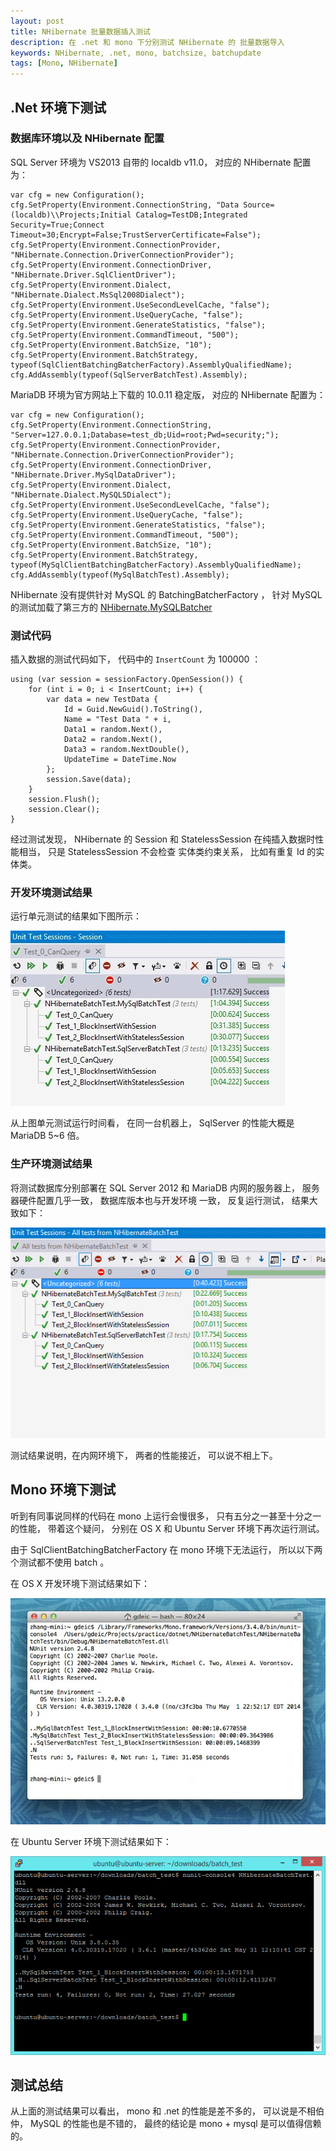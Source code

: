```yaml
---
layout: post
title: NHibernate 批量数据插入测试
description: 在 .net 和 mono 下分别测试 NHibernate 的 批量数据导入 
keywords: NHibernate, .net, mono, batchsize, batchupdate
tags: [Mono, NHibernate]
---
```


## .Net 环境下测试

### 数据库环境以及 NHibernate 配置

SQL Server 环境为 VS2013 自带的 localdb v11.0， 对应的 NHibernate 配置为：

    var cfg = new Configuration();
    cfg.SetProperty(Environment.ConnectionString, "Data Source=(localdb)\\Projects;Initial Catalog=TestDB;Integrated Security=True;Connect Timeout=30;Encrypt=False;TrustServerCertificate=False");
    cfg.SetProperty(Environment.ConnectionProvider, "NHibernate.Connection.DriverConnectionProvider");
    cfg.SetProperty(Environment.ConnectionDriver, "NHibernate.Driver.SqlClientDriver");
    cfg.SetProperty(Environment.Dialect, "NHibernate.Dialect.MsSql2008Dialect");
    cfg.SetProperty(Environment.UseSecondLevelCache, "false");
    cfg.SetProperty(Environment.UseQueryCache, "false");
    cfg.SetProperty(Environment.GenerateStatistics, "false");
    cfg.SetProperty(Environment.CommandTimeout, "500");
    cfg.SetProperty(Environment.BatchSize, "10");
    cfg.SetProperty(Environment.BatchStrategy, typeof(SqlClientBatchingBatcherFactory).AssemblyQualifiedName);
    cfg.AddAssembly(typeof(SqlServerBatchTest).Assembly);

MariaDB 环境为官方网站上下载的 10.0.11 稳定版， 对应的 NHibernate 配置为：

    var cfg = new Configuration();
    cfg.SetProperty(Environment.ConnectionString, "Server=127.0.0.1;Database=test_db;Uid=root;Pwd=security;");
    cfg.SetProperty(Environment.ConnectionProvider, "NHibernate.Connection.DriverConnectionProvider");
    cfg.SetProperty(Environment.ConnectionDriver, "NHibernate.Driver.MySqlDataDriver");
    cfg.SetProperty(Environment.Dialect, "NHibernate.Dialect.MySQL5Dialect");
    cfg.SetProperty(Environment.UseSecondLevelCache, "false");
    cfg.SetProperty(Environment.UseQueryCache, "false");
    cfg.SetProperty(Environment.GenerateStatistics, "false");
    cfg.SetProperty(Environment.CommandTimeout, "500");
    cfg.SetProperty(Environment.BatchSize, "10");
    cfg.SetProperty(Environment.BatchStrategy, typeof(MySqlClientBatchingBatcherFactory).AssemblyQualifiedName);
    cfg.AddAssembly(typeof(MySqlBatchTest).Assembly);

<div class="alert alert-warning">
NHibernate 没有提供针对 MySQL 的 BatchingBatcherFactory ， 针对 MySQL 的测试加载了第三方的
<a href="www.nuget.org/packages/NHibernate.MySQLBatcher/" target="_blank" class="alert-link">NHibernate.MySQLBatcher</a>
</div>

### 测试代码

插入数据的测试代码如下， 代码中的 `InsertCount` 为 100000 ：

    using (var session = sessionFactory.OpenSession()) {
        for (int i = 0; i < InsertCount; i++) {
            var data = new TestData {
                Id = Guid.NewGuid().ToString(),
                Name = "Test Data " + i,
                Data1 = random.Next(),
                Data2 = random.Next(),
                Data3 = random.NextDouble(),
                UpdateTime = DateTime.Now
            };
            session.Save(data);
        }
        session.Flush();
        session.Clear();
    }

<div class="alert alert-info">
经过测试发现， NHibernate 的 Session 和 StatelessSession 在纯插入数据时性能相当， 只是 StatelessSession 不会检查
实体类约束关系， 比如有重复 Id 的实体类。
</div>

### 开发环境测试结果

运行单元测试的结果如下图所示：

![nhibernate-batch-insert-unit-test](/assets/post-images/nhibernate-batch-insert-unit-test.jpg)

从上图单元测试运行时间看， 在同一台机器上， SqlServer 的性能大概是 MariaDB 5~6 倍。

### 生产环境测试结果

将测试数据库分别部署在 SQL Server 2012 和 MariaDB 内网的服务器上， 服务器硬件配置几乎一致， 数据库版本也与开发环境
一致， 反复运行测试， 结果大致如下：

![nhibernate-batch-insert-unit-test](/assets/post-images/nhibernate-batch-insert-unit-test-2.jpg)

<div class="alert alert-info">
测试结果说明，在内网环境下， 两者的性能接近， 可以说不相上下。
</div>

## Mono 环境下测试

听到有同事说同样的代码在 mono 上运行会慢很多， 只有五分之一甚至十分之一的性能， 带着这个疑问， 分别在 OS X 和 Ubuntu 
Server 环境下再次运行测试。

<div class="alert alert-warning">
由于 SqlClientBatchingBatcherFactory 在 mono 环境下无法运行， 所以以下两个测试都不使用 batch 。
</div>

在 OS X 开发环境下测试结果如下：

![nhibernate-batch-insert-unit-test](/assets/post-images/nhibernate-batch-insert-unit-test-3.jpg)

在 Ubuntu Server 环境下测试结果如下：

![nhibernate-batch-insert-unit-test](/assets/post-images/nhibernate-batch-insert-unit-test-4.jpg)

## 测试总结

从上面的测试结果可以看出， mono 和 .net 的性能是差不多的， 可以说是不相伯仲， MySQL 的性能也是不错的， 最终的结论是 mono + mysql
是可以值得信赖的。